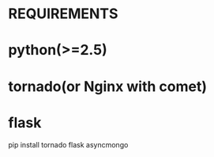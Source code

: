 REQUIREMENTS
============
# python(>=2.5)
# tornado(or Nginx with comet)
# flask


pip install tornado flask asyncmongo

